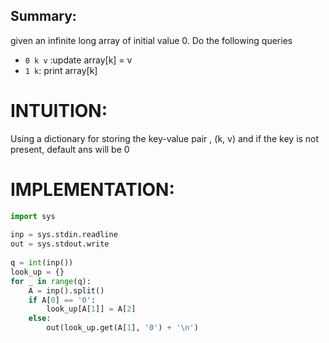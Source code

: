 ## Summary:
given an infinite long array of initial value 0. Do the following queries
- `0 k v` :update array[k] = v
- `1 k`: print array[k]

# INTUITION:
Using a dictionary for storing the key-value pair , (k, v) and if the key is not present, default ans will be 0

# IMPLEMENTATION:
```py
import sys  
  
inp = sys.stdin.readline  
out = sys.stdout.write  
  
q = int(inp())  
look_up = {}  
for _ in range(q):  
    A = inp().split()  
    if A[0] == '0':  
        look_up[A[1]] = A[2]  
    else:  
        out(look_up.get(A[1], '0') + '\n')
```
